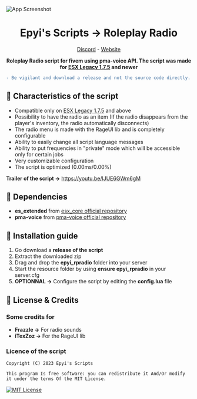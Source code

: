 ![App Screenshot](https://media.discordapp.net/attachments/987630296801345544/1127114568284512306/banner3.png?width=1440&height=273)

<h1 align='center'>Epyi's Scripts → Roleplay Radio</a></h1>
<p align='center'><a href='https://discord.gg/VyRPheG6Es'>Discord</a> - <a href='#'>Website</a></b></h5>

<p align='center'><b>Roleplay Radio script for fivem using pma-voice API. The script was made for <a href="https://github.com/esx-framework/esx_core">ESX Legacy 1.7.5</a> and newer</b></p>

```diff
- Be vigilant and download a release and not the source code directly.
```
## 👀 Characteristics of the script
- Compatible only on <a href="https://github.com/esx-framework/esx_core">ESX Legacy 1.7.5</a> and above
- Possibility to have the radio as an item (If the radio disappears from the player's inventory, the radio automatically disconnects)
- The radio menu is made with the RageUI lib and is completely configurable
- Ability to easily change all script language messages
- Ability to put frequencies in "private" mode which will be accessible only for certain jobs
- Very customizable configuration
- The script is optimized (0.00ms/0.00%)

**Trailer of the script →** https://youtu.be/lJUE6GWm6gM

## 💾 Dependencies
- **es_extended** from <a href="https://github.com/esx-framework/esx_core">esx_core official repository</a>
- **pma-voice** from <a href="https://github.com/AvarianKnight/pma-voice">pma-voice official repository</a>
## 🔧 Installation guide
1. Go download a **release of the script**
2. Extract the downloaded zip
3. Drag and drop the **epyi_rpradio** folder into your server
4. Start the resource folder by using **ensure epyi_rpradio** in your server.cfg
5. **OPTIONNAL →** Configure the script by editing the **config.lua** file
## 📜 License & Credits
### Some credits for
- **Frazzle →** For radio sounds
- **iTexZoz →** For the RageUI lib
### Licence of the script
    Copyright (C) 2023 Epyi's Scripts

    This program Is free software: you can redistribute it And/Or modify it under the terms Of the MIT License.
[![MIT License](https://img.shields.io/badge/License-MIT-green.svg)](https://github.com/epyis-scripts/epyi_administration/blob/main/LICENSE)
